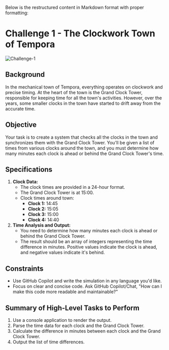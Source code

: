 Below is the restructured content in Markdown format with proper formatting:

# Challenge 1 - The Clockwork Town of Tempora
![Challenge-1](https://github.com/user-attachments/assets/14c35279-cb6f-4d5b-98e2-eb3d48d3d8be)



## Background
In the mechanical town of Tempora, everything operates on clockwork and precise timing. At the heart of the town is the Grand Clock Tower, responsible for keeping time for all the town's activities. However, over the years, some smaller clocks in the town have started to drift away from the accurate time.

## Objective
Your task is to create a system that checks all the clocks in the town and synchronizes them with the Grand Clock Tower. You'll be given a list of times from various clocks around the town, and you must determine how many minutes each clock is ahead or behind the Grand Clock Tower's time.

## Specifications
1. **Clock Data:**
    - The clock times are provided in a 24-hour format.
    - The Grand Clock Tower is at 15:00.
    - Clock times around town:
        - **Clock 1:** 14:45
        - **Clock 2:** 15:05
        - **Clock 3:** 15:00
        - **Clock 4:** 14:40
2. **Time Analysis and Output:**
    - You need to determine how many minutes each clock is ahead or behind the Grand Clock Tower.
    - The result should be an array of integers representing the time difference in minutes. Positive values indicate the clock is ahead, and negative values indicate it's behind.

## Constraints
- Use GitHub Copilot and write the simulation in any language you'd like.
- Focus on clear and concise code. Ask GitHub Copilot/Chat, "How can I make this code more readable and maintainable?"

## Summary of High-Level Tasks to Perform
1. Use a console application to render the output.
2. Parse the time data for each clock and the Grand Clock Tower.
3. Calculate the difference in minutes between each clock and the Grand Clock Tower.
4. Output the list of time differences.
